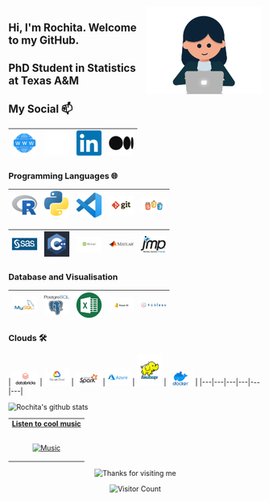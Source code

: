 <img align='right' src="https://github.com/rochita07/rochita07/blob/main/coding_gif.gif" width="230" >


<!-- ##  নমস্কার (Namaskar)🙏, I'm Rochita Das -->
## Hi, I'm Rochita. Welcome to my GitHub.

##  PhD Student in Statistics at Texas A&M


## My Social 📫

| [<img src="https://github.com/rochita07/rochita07/blob/main/website_logo.jpg" alt="Website logo" width="50">](https://rochita07.github.io/rochitadas.github.io/)  | [<img src="https://raw.githubusercontent.com/Delta456/Delta456/master/img/github.png" alt="GitHub logo" width="50">](https://github.com/rochita07) |  [<img src="https://github.com/rochita07/rochita07/blob/main/LinkedIn_logo.png" alt="LinkedIn logo" width="50">](https://www.linkedin.com/in/rochitadas)| [<img src="https://github.com/rochita07/rochita07/blob/main/medium_logo.png" alt="Medium logo" width="50">](https://medium.com/@rochita.das)|
|---|---|---|---|



     

### Programming Languages 🌐


| <img src="https://github.com/rochita07/rochita07/blob/main/R_logo.png" alt="R logo" width="50"> | <img src="https://github.com/rochita07/rochita07/blob/main/Python_logo.png" alt="Python logo" width="50"> | <img src="https://github.com/rochita07/rochita07/blob/main/VS_code_logo.png" alt="VSCode logo" width="50"> | <img src="https://github.com/rochita07/rochita07/blob/main/git_logo.png" alt="Git logo" width="50"> | <img src="https://github.com/rochita07/rochita07/blob/main/html_logo.png" alt="HTML logo" width="50"> | 
|---|---|---|---|---|


| <img src="https://github.com/rochita07/rochita07/blob/main/SAS_logo.png" alt="SAS logo" width="50"> | <img src="https://github.com/rochita07/rochita07/blob/main/C_logo.png" alt="C logo" width="50"> | <img src="https://github.com/rochita07/rochita07/blob/main/Minitab_logo.jpg" alt="Minitab logo" width="50"> | <img src="https://github.com/rochita07/rochita07/blob/main/MATLAB_logo.png" alt="Matlab logo" width="50"> | <img src="https://github.com/rochita07/rochita07/blob/main/JMP_logo.png" alt="JMP logo" width="50"> |
|---|---|---|---|---|

<!-- <img src="https://github.com/rochita07/rochita07/blob/main/spss.png" alt="SPSS logo" width="50"> |
|---|---|---|---|---| -->



### Database and Visualisation

| <img src="https://github.com/rochita07/rochita07/blob/main/MySQL_logo.png" alt="MySQL logo" width="50"> | <img src="https://github.com/rochita07/rochita07/blob/main/post_sql_logo.jpg" alt="Postgre SQL logo" width="50"> | <img src="https://github.com/rochita07/rochita07/blob/main/Excel_logo.png" alt="Excel logo" width="50"> | <img src="https://github.com/rochita07/rochita07/blob/main/Power_BI_logo.jpg" alt="Power BI logo" width="50"> | <img src="https://github.com/rochita07/rochita07/blob/main/Tableau_logo.png" alt="tableau logo" width="50"> |
|---|---|---|---|---|


### Clouds 🛠️

| <img src="https://github.com/rochita07/rochita07/blob/main/Databricks_logo.png" alt="Databricks logo" width="50"> | <img src="https://github.com/rochita07/rochita07/blob/main/Google_cloud_logo.jpg" alt="Google Cloud logo" width="50"> | <img src="https://github.com/rochita07/rochita07/blob/main/Apache_Spark_logo.png" alt="Apache Spark logo" width="50"> |<img src="https://github.com/rochita07/rochita07/blob/main/Microsoft_Azure_logo.png" alt="Azurelogo" width="50"> |
<img src="https://github.com/rochita07/rochita07/blob/main/Hadoop_logo.jpg" alt="Hadoop logo" width="50"> | <img src="https://github.com/rochita07/rochita07/blob/main/Docker_logo.png" alt="Docker logo" width="50"> |
|---|---|---|---|---|---|







![Rochita's github stats](https://github-readme-stats.vercel.app/api?username=rochita07&hide=["issues"]&show_icons=true)





<!-- Social -->
<table width="100%" align="center">

<td align="center">
<a href="https://www.youtube.com/watch?v=LZ8BJfU-7t8">
<strong>Listen to cool music</strong>
<br />
<br />


<p>
<img height="100" alt="Music" src="https://raw.githubusercontent.com/BrunnerLivio/brunnerlivio/master/images/music.gif"> 
</a>
</p>

</td>
</tr>
</table>



<!-- Footer -->

<div align="center">

<img height="120" alt="Thanks for visiting me" width="100%" src="https://raw.githubusercontent.com/BrunnerLivio/brunnerlivio/master/images/marquee.svg" />
<br />

![Visitor Count](https://profile-counter.glitch.me/rochita07/count.svg)
    

</div>





